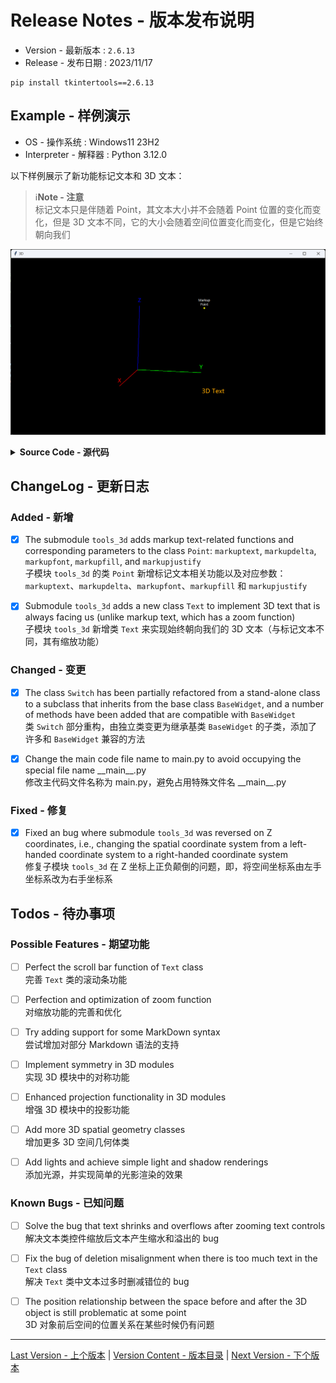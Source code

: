 Release Notes - 版本发布说明
===========================

* Version - 最新版本 : `2.6.13`
* Release - 发布日期 : 2023/11/17

```
pip install tkintertools==2.6.13
```

Example - 样例演示
-----------------

* OS - 操作系统 : Windows11 23H2
* Interpreter - 解释器 : Python 3.12.0

以下样例展示了新功能标记文本和 3D 文本：

> ℹ️**Note - 注意**  
> 标记文本只是伴随着 Point，其文本大小并不会随着 Point 位置的变化而变化，但是 3D 文本不同，它的大小会随着空间位置变化而变化，但是它始终朝向我们

![png](example.png)

<details><summary><b>Source Code - 源代码</b></summary>

```python
import tkintertools as tkt
from tkintertools import tools_3d as t3d

root = tkt.Tk('3D', 1600, 900)
space = t3d.Space(root, 1600, 900, 0, 0, bg='black')
t3d.Line(space, [0, 0, 0], [200, 0, 0], width=2, fill='#FF0000')  # X
t3d.Line(space, [0, 0, 0], [0, 200, 0], width=2, fill='#00FF00')  # Y
t3d.Line(space, [0, 0, 0], [0, 0, 200], width=2, fill='#0000FF')  # Z
t3d.Point(space, [200, 0, 0], size=0, markuptext='X', markupfill='#FF0000', markupdelta=(0, 30))  # Markup Text X
t3d.Point(space, [0, 200, 0], size=0, markuptext='Y', markupfill='#00FF00', markupdelta=(0, 30))  # Markup Text Y
t3d.Point(space, [0, 0, 200], size=0, markuptext='Z', markupfill='#0000FF', markupdelta=(0, 30))  # Markup Text Z
t3d.Point(space, [0, 200, 200], fill='yellow', size=5, markuptext='Markup\nPoint', markupfill='white', markupdelta=(0, 30), markupfont=(tkt.FONT, 12))  # Markup Point
t3d.Text(space, [200, 200, 0], '3D Text', fill='orange')  # 3D Text
root.mainloop()
```

</details>

ChangeLog - 更新日志
-------------------

### Added - 新增

- [X] The submodule `tools_3d` adds markup text-related functions and corresponding parameters to the class `Point`: `markuptext`, `markupdelta`, `markupfont`, `markupfill`, and `markupjustify`  
子模块 `tools_3d` 的类 `Point` 新增标记文本相关功能以及对应参数：`markuptext`、`markupdelta`、`markupfont`、`markupfill` 和 `markupjustify`

- [X] Submodule `tools_3d` adds a new class `Text` to implement 3D text that is always facing us (unlike markup text, which has a zoom function)  
子模块 `tools_3d` 新增类 `Text` 来实现始终朝向我们的 3D 文本（与标记文本不同，其有缩放功能）

### Changed - 变更

- [X] The class `Switch` has been partially refactored from a stand-alone class to a subclass that inherits from the base class `BaseWidget`, and a number of methods have been added that are compatible with `BaseWidget`  
类 `Switch` 部分重构，由独立类变更为继承基类 `BaseWidget` 的子类，添加了许多和 `BaseWidget` 兼容的方法

- [X] Change the main code file name to main.py to avoid occupying the special file name \_\_main\_\_.py  
修改主代码文件名称为 main.py，避免占用特殊文件名 \_\_main\_\_.py

### Fixed - 修复

- [X] Fixed an bug where submodule `tools_3d` was reversed on Z coordinates, i.e., changing the spatial coordinate system from a left-handed coordinate system to a right-handed coordinate system  
修复子模块 `tools_3d` 在 Z 坐标上正负颠倒的问题，即，将空间坐标系由左手坐标系改为右手坐标系

Todos - 待办事项
---------------

### Possible Features - 期望功能

- [ ] Perfect the scroll bar function of `Text` class  
完善 `Text` 类的滚动条功能

- [ ] Perfection and optimization of zoom function  
对缩放功能的完善和优化

- [ ] Try adding support for some MarkDown syntax  
尝试增加对部分 Markdown 语法的支持

- [ ] Implement symmetry in 3D modules  
实现 3D 模块中的对称功能

- [ ] Enhanced projection functionality in 3D modules  
增强 3D 模块中的投影功能

- [ ] Add more 3D spatial geometry classes  
增加更多 3D 空间几何体类

-  [ ] Add lights and achieve simple light and shadow renderings  
添加光源，并实现简单的光影渲染的效果

### Known Bugs - 已知问题

- [ ] Solve the bug that text shrinks and overflows after zooming text controls  
解决文本类控件缩放后文本产生缩水和溢出的 bug

- [ ] Fix the bug of deletion misalignment when there is too much text in the `Text` class  
解决 `Text` 类中文本过多时删减错位的 bug

- [ ] The position relationship between the space before and after the 3D object is still problematic at some point  
3D 对象前后空间的位置关系在某些时候仍有问题

---
[Last Version - 上个版本](../2.6.12/News.md) | [Version Content - 版本目录](../README.md) | [Next Version - 下个版本](../3.0.0/News.md)
